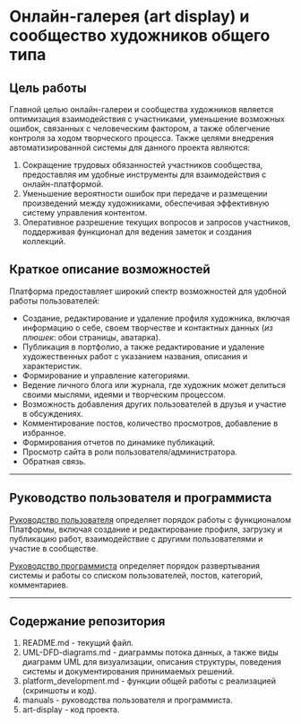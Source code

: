 # Онлайн-галерея (art display) и сообщество художников общего типа

## Цель работы
  Главной целью онлайн-галереи и сообщества художников является оптимизация взаимодействия с участниками, уменьшение возможных ошибок, связанных с человеческим фактором, а также облегчение контроля за ходом творческого процесса. 
Также целями внедрения автоматизированной системы для данного проекта являются:
1. Сокращение трудовых обязанностей участников сообщества, предоставляя им удобные инструменты для взаимодействия с онлайн-платформой.
2. Уменьшение вероятности ошибок при передаче и размещении произведений между художниками, обеспечивая эффективную систему управления контентом.
3. Оперативное разрешение текущих вопросов и запросов участников, поддерживая функционал для ведения заметок и создания коллекций.

 ## Краткое описание возможностей
Платформа предоставляет широкий спектр возможностей для удобной работы пользователей:
- Создание, редактирование и удаление профиля художника, включая информацию о себе, своем творчестве и контактных данных (*из плюшек*: обои страницы, аватарка).
- Публикация в портфолио, а также редактирование и удаление художественных работ с указанием названия, описания и характеристик.
- Формирование и управление категориями.
- Ведение личного блога или журнала, где художник может делиться своими мыслями, идеями и творческим процессом.
- Возможность добавления других пользователей в друзья и участие в обсуждениях.
- Комментирование постов, количество просмотров, добавление в избранное.
- Формирования отчетов по динамике публикаций.
- Просмотр сайта в роли пользователя/администратора.
- Обратная связь.

---
## Руководство пользователя и программиста
[Руководство пользователя](manuals/user_manual.pdf) определяет порядок работы с функционалом Платформы, включая создание и редактирование профиля, загрузку и публикацию работ, взаимодействие с другими пользователями и участие в сообществе.

[Руководство программиста](manuals/programmer_manual.pdf) определяет порядок развертывания системы и работы со списком пользователей, постов, категорий, комментариев.

---
  ## Содержание репозитория

1.	README.md - текущий файл.
2.	UML-DFD-diagrams.md - диаграммы потока данных, а также виды диаграмм UML для визуализации, описания структуры, поведения системы и документирования принимаемых решений.
3.	platform_development.md - функции общей работы с реализацией (скриншоты и код).
4.	manuals - руководства пользователя и программиста.
5.	art-display - код проекта.


